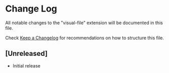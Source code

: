 # Change Log

All notable changes to the "visual-file" extension will be documented in this file.

Check [Keep a Changelog](http://keepachangelog.com/) for recommendations on how to structure this file.

## [Unreleased]

- Initial release